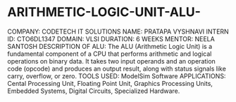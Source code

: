 # ARITHMETIC-LOGIC-UNIT-ALU-

COMPANY: CODETECH IT SOLUTIONS 
NAME: PRATAPA VYSHNAVI
INTERN ID: CTO6DL1347
DOMAIN: VLSI
DURATION: 6 WEEKS
MENTOR: NEELA SANTOSH
DESCRIPTION OF ALU: The ALU (Arithmetic Logic Unit) is a fundamental component of a CPU that performs arithmetic and logical operations on binary data. It takes two input operands and an operation code (opcode) and produces an output result, along with status signals like carry, overflow, or zero. 
TOOLS USED: ModelSim Software
APPLICATIONS: Cental Processing Unit, Floating Point Unit, Graphics Processing Units, Embedded Systems, Digital Circuits, Specialized Hardware.
